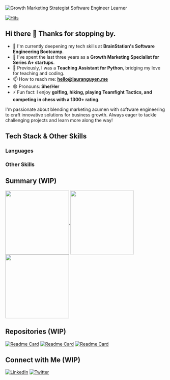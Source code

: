 ![Growth Marketing Strategist  Software Engineer Learner](https://github.com/laura-nguyen/laura-nguyen/assets/39463778/6e668b47-1a07-48ca-9d01-4218d0d473e8)

[![Hits](https://hits.seeyoufarm.com/api/count/incr/badge.svg?url=https%3A%2F%2Fgithub.com%2Flaura-nguyen&count_bg=%23F6C930&title_bg=%23000000&icon_color=%23F6C930&title=hits&edge_flat=true)](https://hits.seeyoufarm.com)


## Hi there 👋 Thanks for stopping by. 

- 🌱 I'm currently deepening my tech skills at **BrainStation's Software Engineering Bootcamp**.
- 🔭 I've spent the last three years as a **Growth Marketing Specialist for Series A+ startups**.
- 🤝 Previously, I was a **Teaching Assistant for Python**, bridging my love for teaching and coding.
- 📫 How to reach me: **hello@lauranguyen.me**
- 😄 Pronouns: **She/Her**
- ⚡ Fun fact: I enjoy **golfing, hiking, playing Teamfight Tactics, and competing in chess with a 1300+ rating**.

I'm passionate about blending marketing acumen with software engineering to craft innovative solutions for business growth. Always eager to tackle challenging projects and learn more along the way!

## Tech Stack & Other Skills
### Languages
### Other Skills 

<!-- ![Laura's GitHub stats](https://github-readme-stats.vercel.app/api?username=ethanbailie&theme=omni&show_icons=true)

[![Top Langs](https://github-readme-stats.vercel.app/api/top-langs/?username=laura-nguyen&layout=donut&theme=omni)](https://github.com/anuraghazra/github-readme-stats) -->

## Summary (WIP)

<a href="https://github.com/anuraghazra/github-readme-stats">
  <img height=200 align="center" src="https://github-readme-stats.vercel.app/api?username=laura-nguyen&theme=omni&show_icons=true" />
</a>
<a href="https://github.com/anuraghazra/convoychat">
  <img height=200 align="center" src="https://github-readme-stats.vercel.app/api/top-langs/?username=laura-nguyen&layout=donut&theme=omni" />
</a>
<a href="https://github.com/anuraghazra/convoychat">
  <img height=200 align="center" src="https://streak-stats.demolab.com?user=laura-nguyen&theme=omni&border_radius=5&date_format=M%20j%5B%2C%20Y%5D)" />
</a>

## Repositories (WIP)

[![Readme Card](https://github-readme-stats.vercel.app/api/pin/?username=laura-nguyen&repo=website-2021&theme=omni)](https://github.com/anuraghazra/github-readme-stats)
[![Readme Card](https://github-readme-stats.vercel.app/api/pin/?username=laura-nguyen&repo=website-2021&theme=omni)](https://github.com/anuraghazra/github-readme-stats)
[![Readme Card](https://github-readme-stats.vercel.app/api/pin/?username=laura-nguyen&repo=website-2021&theme=omni)](https://github.com/anuraghazra/github-readme-stats)


## Connect with Me (WIP)

[![LinkedIn][linkedin-shield]][linkedin-url]
[![Twitter][twitter-shield]][twitter-url]

<!-- URLs -->
[linkedin-url]: https://www.linkedin.com/in/laura-nguyen/
[twitter-url]: https://twitter.com/lauratanguyen

[linkedin-shield]: https://img.shields.io/badge/LinkedIn--_.svg?style=social&logo=linkedin
[twitter-shield]: https://img.shields.io/twitter/follow/yourhandle.svg?style=social&label=Follow
